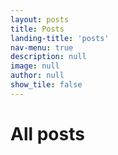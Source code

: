 ```yaml
---
layout: posts
title: Posts
landing-title: 'posts'
nav-menu: true
description: null
image: null
author: null
show_tile: false
---
```


<h1>All posts</h1>
